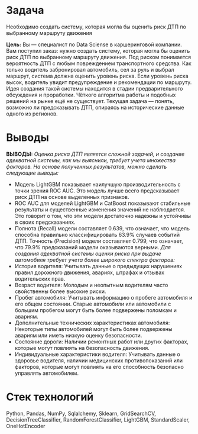 # Задача
Необходимо создать систему, которая могла бы оценить риск ДТП по выбранному маршруту движения

**Цель:** 
Вы — специалист по Data Sciense в каршеринговой компании. Вам поступил заказ: нужно создать систему, которая могла бы оценить риск ДТП по выбранному маршруту движения. Под риском понимается вероятность ДТП с любым повреждением транспортного средства. Как только водитель забронировал автомобиль, сел за руль и выбрал маршрут, система должна оценить уровень риска. Если уровень риска высок, водитель увидит предупреждение и рекомендации по маршруту.
Идея создания такой системы находится в стадии предварительного обсуждения и проработки. Чёткого алгоритма работы и подобных решений на рынке ещё не существует. Текущая задача — понять, возможно ли предсказывать ДТП, опираясь на исторические данные одного из регионов.


# Выводы
**ВЫВОДЫ:**
*Оценка риска ДТП является сложной задачей, и создание адекватной системы, как мы выяснили, требует учета множества факторов. На основе полученных результатов, можно сделать следующие выводы:*
- Модель LightGBM показывает наилучшую производительность с точки зрения ROC AUC. Это модель лучше всего предсказывает риск ДТП на основе выделенных признаков.
- ROC AUC для моделей LightGBM и CatBoost показывают стабильные результаты и существенные изменения значений не наблюдается. Это говорит о том, что эти модели достаточно надежны и устойчивы в своих предсказаниях.
- Полнота (Recall) модели составляет 0.639, что означает, что модель способна правильно классифицировать 63.9% случаев событий ДТП. Точность (Precision) модели составляет 0.799, что означает, что 79.9% предсказаний модели оказываются верными.
*Для создания адекватной системы оценки риска при выдаче автомобиля требует учета более широкого спектра факторов:* 
- История водителя: Учитывать данные о предыдущих нарушениях правил дорожного движения, авариях, штрафах и отзывах водительских прав.
- Возраст водителя: Молодым и неопытным водителям часто свойственны более высокие риски. 
- Пробег автомобиля: Учитывать информацию о пробеге автомобиля и его общем состоянии. Старые автомобили или автомобили с большим пробегом могут быть более подвержены поломкам и авариям.
- Дополнительные технических характеристиках автомобиля: Некоторые типы автомобилей могут быть более подвержены авариям или иметь низкую оценку безопасности.
- Состояние дороги: Наличии ремонтных работ или других факторах, которые могут повлиять на безопасность движения.
- Индивидуальные характеристики водителя: Учитывать данные о здоровье водителя, наличии медицинских противопоказаний или факторов, которые могут повлиять на его способность безопасно управлять автомобилем.

# Стек технологий
Python, Pandas, NumPy, Sqlalchemy, Sklearn, GridSearchCV, DecisionTreeClassifier, RandomForestClassifier, LightGBM, StandardScaler, OneHotEncoder
